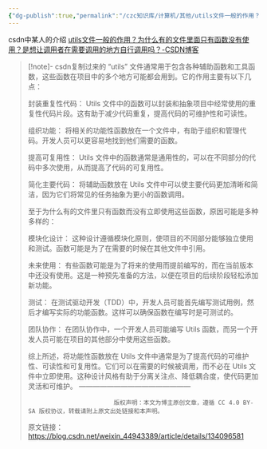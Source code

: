 ```yaml
---
{"dg-publish":true,"permalink":"/czc知识库/计算机/其他/utils文件一般的作用？/","dgPassFrontmatter":true,"created":"2024-06-18T17:45:21.059+08:00","updated":"2024-12-08T12:27:44.670+08:00"}
---
```



csdn中某人的介绍
[utils文件一般的作用？为什么有的文件里面只有函数没有使用？是想让调用者在需要调用的地方自行调用吗？-CSDN博客](https://blog.csdn.net/weixin_44943389/article/details/134096581)

>[!note]- csdn复制过来的
> “utils” 文件通常用于包含各种辅助函数和工具函数，这些函数在项目中的多个地方可能都会用到。它的作用主要有以下几点：
> 
> 	封装重复性代码： Utils 文件中的函数可以封装和抽象项目中经常使用的重复性代码片段。这有助于减少代码重复，提高代码的可维护性和可读性。
> 	
> 	组织功能： 将相关的功能性函数放在一个文件中，有助于组织和管理代码。开发人员可以更容易地找到他们需要的函数。
> 	
> 	提高可复用性： Utils 文件中的函数通常是通用性的，可以在不同部分的代码中多次使用，从而提高了代码的可复用性。
> 	
> 	简化主要代码： 将辅助函数放在 Utils 文件中可以使主要代码更加清晰和简洁，因为它们将常见的任务抽象为更小的函数调用。
> 
> 至于为什么有的文件里只有函数而没有立即使用这些函数，原因可能是多种多样的：
> 
> 	模块化设计： 这种设计遵循模块化原则，使项目的不同部分能够独立使用和测试。函数可能是为了在需要的时候在其他文件中引用。
> 	
> 	未来使用： 有些函数可能是为了将来的使用而提前编写的，而在当前版本中还没有使用。这是一种预先准备的方法，以便在项目的后续阶段轻松添加新功能。
> 	
> 	测试： 在测试驱动开发（TDD）中，开发人员可能首先编写测试用例，然后才编写实际的功能函数。这样可以确保函数在编写时是可测试的。
> 	
> 	团队协作： 在团队协作中，一个开发人员可能编写 Utils 函数，而另一个开发人员可能在项目的其他部分中使用这些函数。
> 
> 综上所述，将功能性函数放在 Utils 文件中通常是为了提高代码的可维护性、可读性和可复用性。它们可以在需要的时候被调用，而不必在 Utils 文件中立即使用。这种设计风格有助于分离关注点、降低耦合度，使代码更加灵活和可维护。
> ————————————————
> 
>                             版权声明：本文为博主原创文章，遵循 CC 4.0 BY-SA 版权协议，转载请附上原文出处链接和本声明。
>                         
> 原文链接：https://blog.csdn.net/weixin_44943389/article/details/134096581

